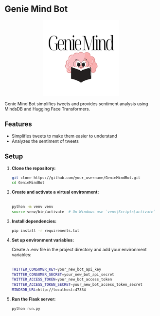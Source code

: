 # Genie Mind Bot

<div style="text-align:center;">
  <img src="img/Genie%20Mind.png" alt="Genie Mind Bot Icon" width="250" height="250">
</div>

Genie Mind Bot simplifies tweets and provides sentiment analysis using MindsDB and Hugging Face Transformers.

## Features

- Simplifies tweets to make them easier to understand
- Analyzes the sentiment of tweets

## Setup

1. **Clone the repository:**

   ```bash
   git clone https://github.com/your_username/GenieMindBot.git
   cd GenieMindBot

2. **Create and activate a virtual environment:**

    ```bash

    python -m venv venv
    source venv/bin/activate  # On Windows use `venv\Scripts\activate`

3. **Install dependencies:**

    ```bash
    pip install -r requirements.txt

4. **Set up environment variables:**

    Create a .env file in the project directory and add your environment variables:

    ```bash

    TWITTER_CONSUMER_KEY=your_new_bot_api_key
    TWITTER_CONSUMER_SECRET=your_new_bot_api_secret
    TWITTER_ACCESS_TOKEN=your_new_bot_access_token
    TWITTER_ACCESS_TOKEN_SECRET=your_new_bot_access_token_secret
    MINDSDB_URL=http://localhost:47334

5. **Run the Flask server:**

    ```bash
    python run.py
